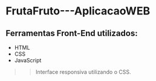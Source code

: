 # FrutaFruto---AplicacaoWEB
## Ferramentas Front-End utilizados:
  - HTML
  - CSS
  - JavaScript

>>Interface responsiva utilizando o CSS.
